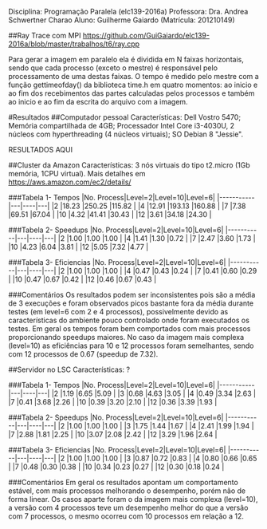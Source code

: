 Disciplina: Programação Paralela (elc139-2016a)
Professora: Dra. Andrea Schwertner Charao
Aluno: Guilherme Gaiardo (Matrícula: 201210149)


##Ray Trace com MPI
https://github.com/GuiGaiardo/elc139-2016a/blob/master/trabalhos/t6/ray.cpp

Para gerar a imagem em paralelo ela é dividida em N faixas horizontais, sendo que cada processo (exceto o mestre) é responsável pelo processamento de uma destas faixas.
O tempo é medido pelo mestre com a função gettimeofday() da biblioteca time.h em quatro momentos: ao inicio e ao fim dos recebimentos das partes calculadas pelos processos e também ao inicio e ao fim da escrita do arquivo com a imagem.


#Resultados
##Computador pessoal
Características: Dell Vostro 5470; Memória compartilhada de 4GB; Processador Intel Core i3-4030U, 2 núcleos com hyperthreading (4 núcleos virtuais); SO Debian 8 "Jessie".

RESULTADOS AQUI

##Cluster da Amazon
Características: 3 nós virtuais do tipo t2.micro (1Gb memória, 1CPU virtual). Mais detalhes em https://aws.amazon.com/ec2/details/

###Tabela 1- Tempos
|No. Process|Level=2|Level=10|Level=6|
|-----------|---|----|---|
|2	|18.23	|250.25	|115.82	|
|4	|12.91	|193.13	|160.88	|
|7	|7.38	|69.51	|67.04	|
|10	|4.32	|41.41	|30.43	|
|12	|3.61	|34.18	|24.30	|

###Tabela 2- Speedups
|No. Process|Level=2|Level=10|Level=6|
|-----------|---|----|---|
|2	|1.00	|1.00	|1.00	|
|4	|1.41	|1.30	|0.72	|
|7	|2.47	|3.60	|1.73	|
|10	|4.23	|6.04	|3.81	|
|12	|5.05	|7.32	|4.77	|

###Tabela 3- Eficiencias
|No. Process|Level=2|Level=10|Level=6|
|-----------|---|----|---|
|2	|1.00	|1.00	|1.00	|
|4	|0.47	|0.43	|0.24	|
|7	|0.41	|0.60	|0.29	|
|10	|0.47	|0.67	|0.42	|
|12	|0.46	|0.67	|0.43	|

###Comentários
Os resultados podem ser inconsistentes pois são a média de 3 execuções e foram observados picos bastante fora da média durante testes (em level=6 com 2 e 4 processos), possivelmente devido as características do ambiente pouco controlado onde foram executados os testes. Em geral os tempos foram bem comportados com mais processos proporcionando speedups maiores. No caso da imagem mais complexa (level=10) as eficiências para 10 e 12 processos foram semelhantes, sendo com 12 processos de 0.67 (speedup de 7.32).


##Servidor no LSC
Características: ?


###Tabela 1- Tempos
|No. Process|Level=2|Level=10|Level=6|
|-----------|---|----|---|
|2	|1.19	|6.65	|5.09	|
|3	|0.68	|4.63	|3.05	|
|4	|0.49	|3.34	|2.63	|
|7	|0.41	|3.68	|2.26	|
|10	|0.39	|3.20	|2.10	|
|12	|0.36	|3.39	|1.93	|

###Tabela 2- Speedups
|No. Process|Level=2|Level=10|Level=6|
|-----------|---|----|---|
|2	|1.00	|1.00	|1.00	|
|3	|1.75	|1.44	|1.67	|
|4	|2.41	|1.99	|1.94	|
|7	|2.88	|1.81	|2.25	|
|10	|3.07	|2.08	|2.42	|
|12	|3.29	|1.96	|2.64	|

###Tabela 3- Eficiencias
|No. Process|Level=2|Level=10|Level=6|
|-----------|---|----|---|
|2	|1.00	|1.00	|1.00	|
|3	|0.87	|0.72	|0.83	|
|4	|0.80	|0.66	|0.65	|
|7	|0.48	|0.30	|0.38	|
|10	|0.34	|0.23	|0.27	|
|12	|0.30	|0.18	|0.24	|

###Comentários
Em geral os resultados apontam um comportamento estável, com mais processos melhorando o desempenho, porém não de forma linear. Os casos aparte foram o da imagem mais complexa (level=10), a versão com 4 processos teve um desempenho melhor do que a versão com 7 processos, o mesmo ocorreu com 10 processos em relação a 12.